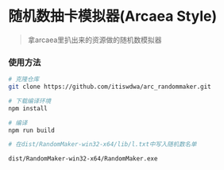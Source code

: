 # 随机数抽卡模拟器(Arcaea Style)
> 拿arcaea里扒出来的资源做的随机数模拟器
### 使用方法

```bash
# 克隆仓库
git clone https://github.com/itiswdwa/arc_randommaker.git

# 下载编译环境
npm install

# 编译
npm run build

# 在dist/RandomMaker-win32-x64/lib/l.txt中写入随机数名单

dist/RandomMaker-win32-x64/RandomMaker.exe
```
